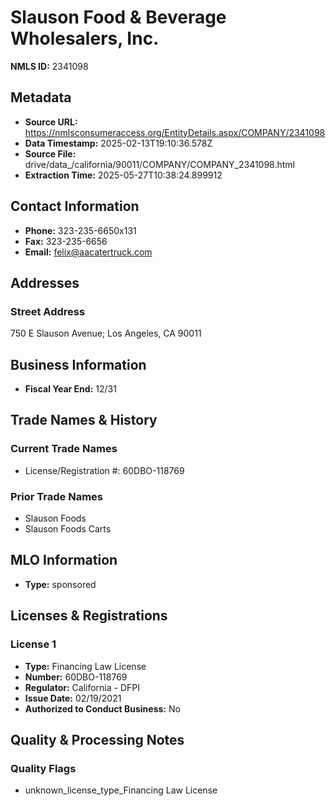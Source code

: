 # Slauson Food & Beverage Wholesalers, Inc.

**NMLS ID:** 2341098

## Metadata
- **Source URL:** https://nmlsconsumeraccess.org/EntityDetails.aspx/COMPANY/2341098
- **Data Timestamp:** 2025-02-13T19:10:36.578Z
- **Source File:** drive/data_/california/90011/COMPANY/COMPANY_2341098.html
- **Extraction Time:** 2025-05-27T10:38:24.899912

## Contact Information
- **Phone:** 323-235-6650x131
- **Fax:** 323-235-6656
- **Email:** felix@aacatertruck.com

## Addresses
### Street Address
750 E Slauson Avenue; Los Angeles, CA 90011

## Business Information
- **Fiscal Year End:** 12/31

## Trade Names & History
### Current Trade Names
- License/Registration #: 60DBO-118769

### Prior Trade Names
- Slauson Foods
- Slauson Foods Carts

## MLO Information
- **Type:** sponsored

## Licenses & Registrations

### License 1
- **Type:** Financing Law License
- **Number:** 60DBO-118769
- **Regulator:** California - DFPI
- **Issue Date:** 02/19/2021
- **Authorized to Conduct Business:** No

## Quality & Processing Notes
### Quality Flags
- unknown_license_type_Financing Law License
